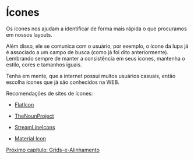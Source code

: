 # Ícones

Os ícones nos ajudam a identificar de forma mais rápida o que procuramos em nossos layouts. 

Além disso, ele se comunica com o usuário, por exemplo, o ícone da lupa já é associado a um campo de busca (como já foi dito anteriormente).
Lembrando sempre de manter a consistência em seus ícones, mantenha o estilo, cores e tamanhos iguais.

Tenha em mente, que a internet possui muitos usuários casuais, então escolha ícones que já são conhecidos na WEB.  

Recomendações de sites de ícones:

- [FlatIcon](http://flaticon.com/)

- [TheNounProject](https://thenounproject.com/) 

- [StreamLineIcons](https://streamlineicons.com/)

- [Material Icon](https://material.io/resources/icons/?style=baseline)

[Próximo capítulo: Grids-e-Alinhamento](../14-Grids-e-Alinhamento/Grids-e-Alinhamento.md)